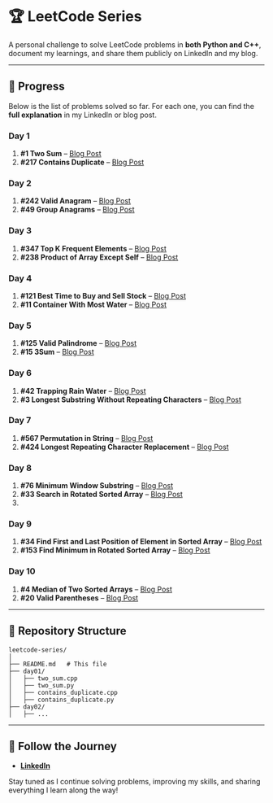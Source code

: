 # 🏆 LeetCode Series

A personal challenge to solve LeetCode problems in **both Python and C++**, document my learnings, and share them publicly on LinkedIn and my blog.

---

## 📅 Progress

Below is the list of problems solved so far. For each one, you can find the **full explanation** in my LinkedIn or blog post.

### Day 1

1. **#1 Two Sum** – [Blog Post](https://dev.to/ertugrulmutlu/daily-leetcode-progress-day-1-3d0a)
2. **#217 Contains Duplicate** –  [Blog Post](https://dev.to/ertugrulmutlu/daily-leetcode-progress-day-1-3d0a)

### Day 2
1. **#242 Valid Anagram** – [Blog Post](https://dev.to/ertugrulmutlu/-daily-leetcode-progress-day-2-2i0e)
2. **#49 Group Anagrams** –  [Blog Post](https://dev.to/ertugrulmutlu/-daily-leetcode-progress-day-2-2i0e)

### Day 3

1. **#347 Top K Frequent Elements** – [Blog Post](https://dev.to/ertugrulmutlu/-daily-leetcode-progress-day-3-1p2g)
2. **#238 Product of Array Except Self** –  [Blog Post](https://dev.to/ertugrulmutlu/-daily-leetcode-progress-day-3-1p2g)
   
### Day 4
1. **#121 Best Time to Buy and Sell Stock** – [Blog Post](https://dev.to/ertugrulmutlu/daily-leetcode-progress-day-4-2ba2)
2. **#11 Container With Most Water** –  [Blog Post](https://dev.to/ertugrulmutlu/daily-leetcode-progress-day-4-2ba2)

### Day 5
1. **#125 Valid Palindrome** – [Blog Post](https://dev.to/ertugrulmutlu/daily-leetcode-progress-day-5-ehb)
2. **#15 3Sum** –  [Blog Post](https://dev.to/ertugrulmutlu/daily-leetcode-progress-day-5-ehb)

### Day 6
1. **#42 Trapping Rain Water** – [Blog Post](https://dev.to/ertugrulmutlu/daily-leetcode-progress-day-6-4lh2)
2. **#3 Longest Substring Without Repeating Characters** –  [Blog Post](https://dev.to/ertugrulmutlu/daily-leetcode-progress-day-6-4lh2)

### Day 7
1. **#567 Permutation in String** – [Blog Post](https://dev.to/ertugrulmutlu/daily-leetcode-progress-day-7-45j0)
2. **#424 Longest Repeating Character Replacement** –  [Blog Post](https://dev.to/ertugrulmutlu/daily-leetcode-progress-day-7-45j0)

### Day 8
1. **#76 Minimum Window Substring** – [Blog Post](https://dev.to/ertugrulmutlu/daily-leetcode-progress-day-8-1ai3)
2. **#33 Search in Rotated Sorted Array** – [Blog Post](https://dev.to/ertugrulmutlu/daily-leetcode-progress-day-8-1ai3)
3. 
### Day 9
1. **#34 Find First and Last Position of Element in Sorted Array** – [Blog Post](https://dev.to/ertugrulmutlu/daily-leetcode-progress-day-9-1o4k)
2. **#153 Find Minimum in Rotated Sorted Array** – [Blog Post](https://dev.to/ertugrulmutlu/daily-leetcode-progress-day-9-1o4k)

### Day 10
1. **#4 Median of Two Sorted Arrays** – [Blog Post](https://dev.to/ertugrulmutlu/daily-leetcode-progress-day-10-2oh7)
3. **#20 Valid Parentheses** – [Blog Post](https://dev.to/ertugrulmutlu/daily-leetcode-progress-day-10-2oh7)
---

## 📂 Repository Structure

```
leetcode-series/
│
├── README.md   # This file
├── day01/
│   ├── two_sum.cpp
│   ├── two_sum.py
│   ├── contains_duplicate.cpp
│   ├── contains_duplicate.py
├── day02/
│   ├── ...
```

---

## 🔗 Follow the Journey

* [**LinkedIn**](https://www.linkedin.com/in/ertuğrul-mutlu)

Stay tuned as I continue solving problems, improving my skills, and sharing everything I learn along the way!
